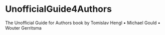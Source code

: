 # UnofficialGuide4Authors
The Unofficial Guide for Authors book by Tomislav Hengl • Michael Gould • Wouter Gerritsma
